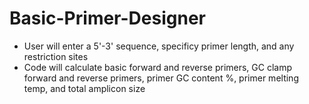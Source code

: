 # Basic-Primer-Designer

- User will enter a 5'-3' sequence, specificy primer length, and any restriction sites
- Code will calculate basic forward and reverse primers, GC clamp forward and reverse primers, primer GC content %, primer melting temp, and total amplicon size
